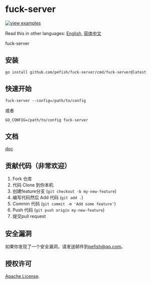 # fuck-server

[![view examples](https://img.shields.io/badge/learn%20by-examples-0C8EC5.svg?style=for-the-badge&logo=go)](https://github.com/pefish/fuck-server)

Read this in other languages: [English](README.md), [简体中文](README_zh-cn.md)

fuck-server

## 安装

```
go install github.com/pefish/fuck-server/cmd/fuck-server@latest
```

## 快速开始

```shell script
fuck-server --config=/path/to/config
```

或者

```shell script
GO_CONFIG=/path/to/config fuck-server
```

## 文档

[doc](https://godoc.org/github.com/pefish/fuck-server)

## 贡献代码（非常欢迎）

1. Fork 仓库
2. 代码 Clone 到你本机
3. 创建feature分支 (`git checkout -b my-new-feature`)
4. 编写代码然后 Add 代码 (`git add .`)
5. Commin 代码 (`git commit -m 'Add some feature'`)
6. Push 代码 (`git push origin my-new-feature`)
7. 提交pull request

## 安全漏洞

如果你发现了一个安全漏洞，请发送邮件到[pefish@qq.com](mailto:pefish@qq.com)。

## 授权许可

[Apache License](LICENSE).
